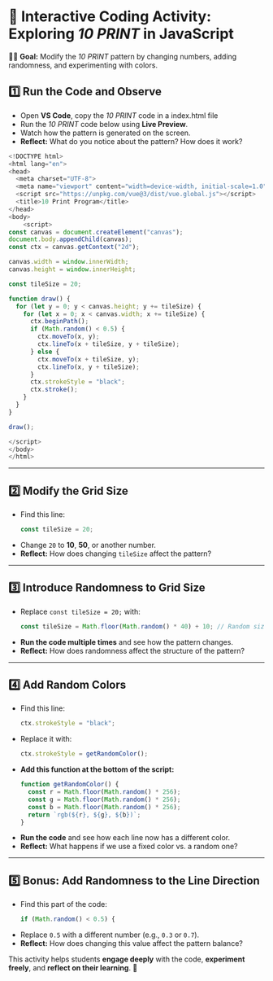 # 🎨 Interactive Coding Activity: Exploring *10 PRINT* in JavaScript

👩‍💻 **Goal:** Modify the *10 PRINT* pattern by changing numbers, adding randomness, and experimenting with colors.

## **1️⃣ Run the Code and Observe**
- Open **VS Code**, copy the *10 PRINT* code in a index.html file
- Run the *10 PRINT* code below using **Live Preview**.
- Watch how the pattern is generated on the screen.
- **Reflect:** What do you notice about the pattern? How does it work?

```js
<!DOCTYPE html>
<html lang="en">
<head>
  <meta charset="UTF-8">
  <meta name="viewport" content="width=device-width, initial-scale=1.0">
  <script src="https://unpkg.com/vue@3/dist/vue.global.js"></script>
  <title>10 Print Program</title>
</head>
<body>
    <script>
const canvas = document.createElement("canvas");
document.body.appendChild(canvas);
const ctx = canvas.getContext("2d");

canvas.width = window.innerWidth;
canvas.height = window.innerHeight;

const tileSize = 20;

function draw() {
  for (let y = 0; y < canvas.height; y += tileSize) {
    for (let x = 0; x < canvas.width; x += tileSize) {
      ctx.beginPath();
      if (Math.random() < 0.5) {
        ctx.moveTo(x, y);
        ctx.lineTo(x + tileSize, y + tileSize);
      } else {
        ctx.moveTo(x + tileSize, y);
        ctx.lineTo(x, y + tileSize);
      }
      ctx.strokeStyle = "black";
      ctx.stroke();
    }
  }
}

draw();

</script>
</body>
</html>

```

---

## **2️⃣ Modify the Grid Size**
- Find this line:  
  ```js
  const tileSize = 20;
  ```
- Change `20` to **10**, **50**, or another number.
- **Reflect:** How does changing `tileSize` affect the pattern?  

---

## **3️⃣ Introduce Randomness to Grid Size**
- Replace `const tileSize = 20;` with:
  ```js
  const tileSize = Math.floor(Math.random() * 40) + 10; // Random size between 10-50
  ```
- **Run the code multiple times** and see how the pattern changes.
- **Reflect:** How does randomness affect the structure of the pattern?

---

## **4️⃣ Add Random Colors**
- Find this line:
  ```js
  ctx.strokeStyle = "black";
  ```
- Replace it with:
  ```js
  ctx.strokeStyle = getRandomColor();
  ```
- **Add this function at the bottom of the script:**
  ```js
  function getRandomColor() {
    const r = Math.floor(Math.random() * 256);
    const g = Math.floor(Math.random() * 256);
    const b = Math.floor(Math.random() * 256);
    return `rgb(${r}, ${g}, ${b})`;
  }
  ```
- **Run the code** and see how each line now has a different color.
- **Reflect:** What happens if we use a fixed color vs. a random one?

---

## **5️⃣ Bonus: Add Randomness to the Line Direction**
- Find this part of the code:
  ```js
  if (Math.random() < 0.5) {
  ```
- Replace `0.5` with a different number (e.g., `0.3` or `0.7`).
- **Reflect:** How does changing this value affect the pattern balance?



This activity helps students **engage deeply** with the code, **experiment freely**, and **reflect on their learning**. 🚀
